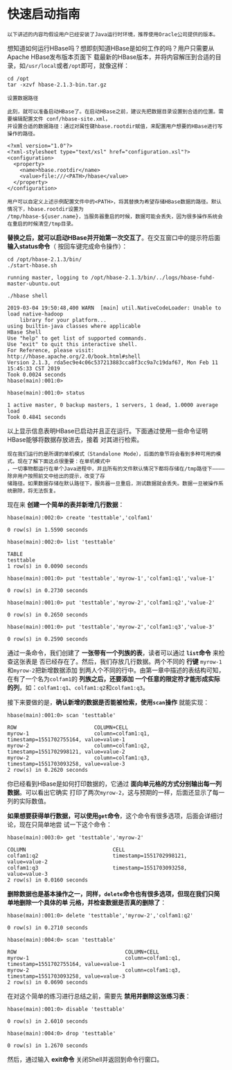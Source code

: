 快速启动指南
================================================================================
```
以下讲述的内容均假设用户已经安装了Java运行时环境，推荐使用Oracle公司提供的版本。
```
想知道如何运行HBase吗？想即刻知道HBase是如何工作的吗？用户只需要从Apache HBase发布版本页面下
载最新的HBase版本，并将内容解压到合适的目录，如`/usr/local`或者`/opt`即可，就像这样：
```shell
cd /opt
tar -xzvf hbase-2.1.3-bin.tar.gz
```
```
设置数据路径

此刻，就可以准备启动HBase了。在启动HBase之前，建议先把数据目录设置到合适的位置。需要编辑配置文件 conf/hbase-site.xml，
并设置合适的数据路径：通过对属性键hbase.rootdir赋值，来配置用户想要的HBase进行写操作的路径。

<?xml version="1.0"?>
<?xml-stylesheet type="text/xsl" href="configuration.xsl"?>
<configuration>
  <property>
    <name>hbase.rootdir</name>
    <value>file:///<PATH>/hbase</value>
  </property>
</configuration>

用户可以自定义上述示例配置文件中的<PATH>，将其替换为希望存储HBase数据的路径。默认情况下，hbase.rootdir设置为
/tmp/hbase-${user.name}，当服务器重启的时候，数据可能会丢失，因为很多操作系统会在重启的时候清空/tmp目录。
```
**替换之后，就可以启动HBase并开始第一次交互了**。在交互窗口中的提示符后面 **输入status命令**（
按回车键完成命令操作）：
```shell
cd /opt/hbase-2.1.3/bin/
./start-hbase.sh
```
```
running master, logging to /opt/hbase-2.1.3/bin/../logs/hbase-fuhd-master-ubuntu.out
```
```shell
./hbase shell
```
```
2019-03-04 19:50:48,400 WARN  [main] util.NativeCodeLoader: Unable to load native-hadoop
    library for your platform...
using builtin-java classes where applicable
HBase Shell
Use "help" to get list of supported commands.
Use "exit" to quit this interactive shell.
For Reference, please visit: http://hbase.apache.org/2.0/book.html#shell
Version 2.1.3, rda5ec9e4c06c537213883cca8f3cc9a7c19daf67, Mon Feb 11 15:45:33 CST 2019
Took 0.0024 seconds
hbase(main):001:0>
```
```shell
hbase(main):001:0> status
```
```
1 active master, 0 backup masters, 1 servers, 1 dead, 1.0000 average load
Took 0.4841 seconds                                                        
```
以上显示信息表明HBase已启动并且正在运行。下面通过使用一些命令证明HBase能够将数据存放进去，接着
对其进行检索。
```
现在我们运行的是所谓的单机模式（Standalone Mode），后面的章节将会看到多种可用的模式。现在了解下面这点很重要：在单机模式中
，一切事物都运行在单个Java进程中，并且所有的文件默认情况下都将存储在/tmp路径下————除非用户按照前文中给出的提示，改变了存
储路径。如果数据存储在默认路径下，服务器一旦重启，测试数据就会丢失。数据一旦被操作系统删除，将无法恢复。
```
现在来 **创建一个简单的表并新增几行数据**：
```shell
hbase(main):002:0> create 'testtable','colfam1'
```
```
0 row(s) in 1.5590 seconds
```
```shell
hbase(main):002:0> list 'testtable'
```
```
TABLE
testtable
1 row(s) in 0.0090 seconds
```
```shell
hbase(main):001:0> put 'testtable','myrow-1','colfam1:q1','value-1'
```
```
0 row(s) in 0.2730 seconds
```
```shell
hbase(main):001:0> put 'testtable','myrow-2','colfam1:q2','value-2'
```
```
0 row(s) in 0.2650 seconds
```
```shell
hbase(main):001:0> put 'testtable','myrow-2','colfam1:q3','value-3'
```
```
0 row(s) in 0.2590 seconds
```
通过一条命令，我们创建了 **一张带有一个列族的表**，读者可以通过 **`list`命令** 来检查这张表是
否已经存在了。然后，我们存放几行数据。两个不同的 **行键** `myrow-1`和`myrow-2`把新增数据添加
到两人个不同的行中。由第一章中描述的表结构可知，在有了一个名为`colfam1`的 **列族之后，还要添加
一个任意的限定符才能形成实际的列**，如：`colfam1:q1`、`colfam1:q2`和`colfam1:q3`。

接下来要做的是，**确认新增的数据是否能被检索，使用`scan`操作** 就能实现：
```shell
hbase(main):001:0> scan 'testtable'
```
```
ROW                         COLUMN+CELL
myrow-1                     column=colfam1:q1, timestamp=1551702755164, value=value-1
myrow-2                     column=colfam1:q2, timestamp=1551702998121, value=value-2
myrow-2                     column=colfam1:q3, timestamp=1551703093258, value=value-3
2 row(s) in 0.2620 seconds
```
你已经看到HBase是如何打印数据的，它通过 **面向单元格的方式分别输出每一列数据**。可以看出它确实
打印了两次`myrow-2`，这与预期的一样，后面还显示了每一列的实际数值。

**如果想要获得单行数据，可以使用`get`命令**，这个命令有很多选项，后面会详细讨论，现在只简单地尝
试一下这个命令：
```shell
hbase(main):003:0> get 'testtable','myrow-2'
```
```
COLUMN                            CELL                                                 
colfam1:q2                        timestamp=1551702998121, value=value-2                 
colfam1:q3                        timestamp=1551703093258, value=value-3                   
2 row(s) in 0.0160 seconds
```
**删除数据也是基本操作之一，同样，`delete`命令也有很多选项，但现在我们只简单地删除一个具体的单
元格，并检查数据是否真的删除了**：
```shell
hbase(main):001:0> delete 'testtable','myrow-2','colfam1:q2'
```
```
0 row(s) in 0.2710 seconds
```
```shell
hbase(main):004:0> scan 'testtable'
```
```
ROW                                   COLUMN+CELL                 
myrow-1                               column=colfam1:q1, timestamp=1551702755164, value=value-1
myrow-2                               column=colfam1:q3, timestamp=1551703093258, value=value-3
2 row(s) in 0.0690 seconds
```
在对这个简单的练习进行总结之前，需要先 **禁用并删除这张练习表**：
```shell
hbase(main):001:0> disable 'testtable'
```
```
0 row(s) in 2.6010 seconds
```
```shell
hbase(main):004:0> drop 'testtable'
```
```
0 row(s) in 1.2670 seconds
```
然后，通过输入 **exit命令** 关闭Shell并返回到命令行窗口。

